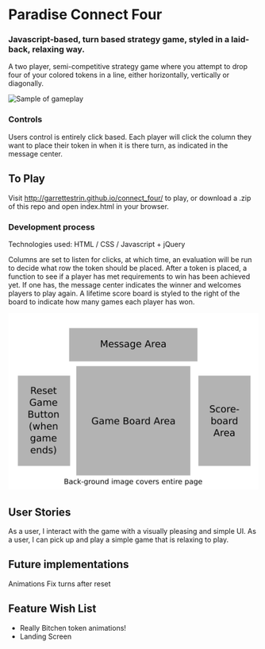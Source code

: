 # Paradise Connect Four

### Javascript-based, turn based strategy game, styled in a laid-back, relaxing way.

A two player, semi-competitive strategy game where you attempt to drop four of your colored tokens in a line, either horizontally, vertically or diagonally.

![Sample of gameplay](./sample_image.png)

### Controls

Users control is entirely click based.  Each player will click the column they want to place their token in when it is there turn, as indicated in the message center.

## To Play

Visit http://garrettestrin.github.io/connect_four/ to play, or download a .zip of this repo and open index.html in your browser.

### Development process

Technologies used: HTML / CSS / Javascript + jQuery

Columns are set to listen for clicks, at which time, an evaluation will be run to decide what row the token should be placed.  After a token is placed, a function to see if a player has met requirements to win has been achieved yet.  If one has, the message center indicates the winner and welcomes players to play again.  A lifetime score board is styled to the right of the board to indicate how many games each player has won.

![Mockup of layout](./sample_image2.png)

## User Stories

As a user, I interact with the game with a visually pleasing and simple UI.
As a user, I can pick up and play a simple game that is relaxing to play.

## Future implementations

Animations
Fix turns after reset

## Feature Wish List

* Really Bitchen token animations!
* Landing Screen
